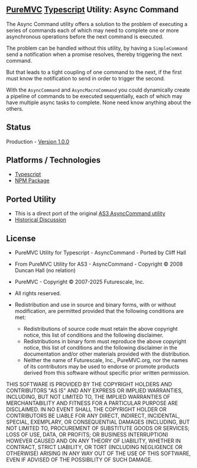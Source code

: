 ## [PureMVC](http://puremvc.github.com/) [Typescript](https://github.com/PureMVC/puremvc-typescript-multicore-framework/wiki) Utility: Async Command
The Async Command utility offers a solution to the problem of executing a series of commands each of which may need to complete one or more asynchronous operations before the next command is executed.

The problem can be handled without this utility, by having a `SimpleCommand` send a notification when a promise resolves, thereby triggering the next command.

But that leads to a tight coupling of one command to the next, if the first must know the notification to send in order to trigger the second.

With the `AsyncCommand` and `AsyncMacroCommand` you could dynamically create a pipeline of commands to be executed sequentially, each of which may have multiple async tasks to complete. None need know anything about the others.

## Status
Production - [Version 1.0.0](https://github.com/PureMVC/puremvc-typescript-util-async-command/blob/master/VERSION)

## Platforms / Technologies
* [Typescript](http://en.wikipedia.org/wiki/Typescript)
* [NPM Package](https://www.npmjs.com/package/@puremvc/puremvc-js-util-async-command)

## Ported Utility
* This is a direct port of the original [AS3 AsyncCommand utility](https://github.com/PureMVC/puremvc-as3-util-asynccommand)
* [Historical Discussion](http://forums.puremvc.org/index.php?topic=831.0)


## License
* PureMVC Utility for Typescript - AsyncCommand - Ported by Cliff Hall
* From PureMVC Utility for AS3 - AsyncCommand - Copyright © 2008 Duncan Hall (no relation)
* PureMVC - Copyright © 2007-2025 Futurescale, Inc.
* All rights reserved.

* Redistribution and use in source and binary forms, with or without modification, are permitted provided that the following conditions are met:

  * Redistributions of source code must retain the above copyright notice, this list of conditions and the following disclaimer.
  * Redistributions in binary form must reproduce the above copyright notice, this list of conditions and the following disclaimer in the documentation and/or other materials provided with the distribution.
  * Neither the name of Futurescale, Inc., PureMVC.org, nor the names of its contributors may be used to endorse or promote products derived from this software without specific prior written permission.

THIS SOFTWARE IS PROVIDED BY THE COPYRIGHT HOLDERS AND CONTRIBUTORS "AS IS" AND ANY EXPRESS OR IMPLIED WARRANTIES, INCLUDING, BUT NOT LIMITED TO, THE IMPLIED WARRANTIES OF MERCHANTABILITY AND FITNESS FOR A PARTICULAR PURPOSE ARE DISCLAIMED. IN NO EVENT SHALL THE COPYRIGHT HOLDER OR CONTRIBUTORS BE LIABLE FOR ANY DIRECT, INDIRECT, INCIDENTAL, SPECIAL, EXEMPLARY, OR CONSEQUENTIAL DAMAGES (INCLUDING, BUT NOT LIMITED TO, PROCUREMENT OF SUBSTITUTE GOODS OR SERVICES; LOSS OF USE, DATA, OR PROFITS; OR BUSINESS INTERRUPTION) HOWEVER CAUSED AND ON ANY THEORY OF LIABILITY, WHETHER IN CONTRACT, STRICT LIABILITY, OR TORT (INCLUDING NEGLIGENCE OR OTHERWISE) ARISING IN ANY WAY OUT OF THE USE OF THIS SOFTWARE, EVEN IF ADVISED OF THE POSSIBILITY OF SUCH DAMAGE.
